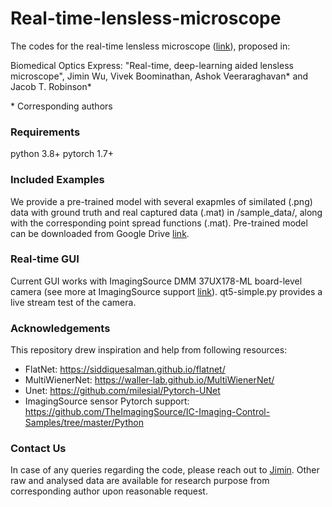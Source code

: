 # Real-time-lensless-microscope
The codes for the real-time lensless microscope ([link](https://opg.optica.org/boe/abstract.cfm?doi=10.1364/BOE.490199)), proposed in:

Biomedical Optics Express: "Real-time, deep-learning aided lensless microscope", Jimin Wu, Vivek Boominathan, Ashok Veeraraghavan* and Jacob T. Robinson*

</sub> * Corresponding authors </sub>

### Requirements
python 3.8+
pytorch 1.7+

### Included Examples
We provide a pre-trained model with several exapmles of similated (.png) data with ground truth and real captured data (.mat) in /sample_data/, along with the corresponding point spread functions (.mat). Pre-trained model can be downloaded from Google Drive [link](https://drive.google.com/file/d/1G-uBnOX-nSZ1aTTI0V3h_RZmSD3sBM5y/view?usp=drive_link).

### Real-time GUI
Current GUI works with ImagingSource DMM 37UX178-ML board-level camera (see more at ImagingSource support [link](https://github.com/TheImagingSource/IC-Imaging-Control-Samples/tree/master/Python)). qt5-simple.py provides a live stream test of the camera. 

### Acknowledgements
This repository drew inspiration and help from following resources:
* FlatNet: https://siddiquesalman.github.io/flatnet/
* MultiWienerNet: https://waller-lab.github.io/MultiWienerNet/
* Unet: https://github.com/milesial/Pytorch-UNet
* ImagingSource sensor Pytorch support: https://github.com/TheImagingSource/IC-Imaging-Control-Samples/tree/master/Python

### Contact Us
In case of any queries regarding the code, please reach out to [Jimin](mailto:jimin.wu@rice.edu).
Other raw and analysed data are available for research purpose from corresponding author upon reasonable request.
